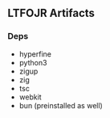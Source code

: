 ## LTFOJR Artifacts

### Deps
- hyperfine
- python3
- zigup
- zig
- tsc
- webkit
- bun (preinstalled as well)

